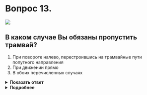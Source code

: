 # Вопрос 13.

![](https://s.drom.ru/i24228/pdd/tickets/2016/1543885382.jpg)

## В каком случае Вы обязаны пропустить трамвай?

1. При повороте налево, перестроившись на трамвайные пути попутного направления
2. При движении прямо
3. В обоих перечисленных случаях

<details>
<summary><b>Показать ответ</b></summary>
Правильный ответ: 3
</details>
<details>
<summary><b>Подробнее</b></summary>
Перекресток регулируется светофором, траектории движения трамвая и ваша пересекаются. Находясь в равнозначных условиях трамвай имеет преимущество перед безрельсовыми ТС.
Вы уступаете дорогу в обоих перечисленных случаях.
(Пункты 6.2, 13.6 ПДД)
</details>